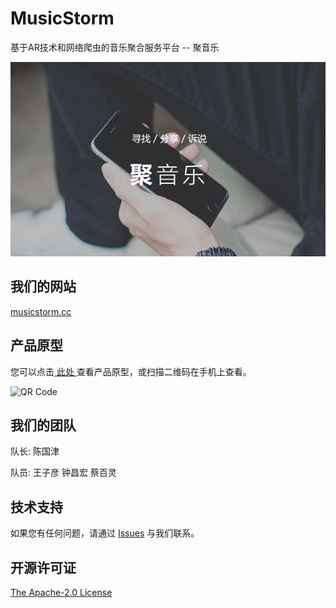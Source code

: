 # MusicStorm

基于AR技术和网络爬虫的音乐聚合服务平台 -- 聚音乐

![MusicStorm image](resources/musicstorm.png)

## 我们的网站

<a href="http://musicstorm.cc" target="_blank">musicstorm.cc</a>

## 产品原型

您可以点击<a href="https://modao.cc/app/sULvGw8Mmb2h7CpdiaJlwshN3TxdXub" target="_blank"> 此处 </a>查看产品原型，或扫描二维码在手机上查看。

![QR Code](https://qr.api.cli.im/qr?data=https%253A%252F%252Fmodao.cc%252Fapp%252FsULvGw8Mmb2h7CpdiaJlwshN3TxdXub&level=H&transparent=false&bgcolor=%23ffffff&forecolor=%23000000&blockpixel=12&marginblock=1&logourl=http%3A&size=150&kid=cliim&key=b2b1694885d4d6c9d0253d1d540d4cf5)

## 我们的团队

队长: 陈国津

队员: 王子彦 钟昌宏 蔡百灵

## 技术支持

如果您有任何问题，请通过 <a href="https://github.com/android-app-development-course/MusicStorm/issues" target="_blank">Issues</a> 与我们联系。

## 开源许可证

<a href="https://github.com/android-app-development-course/MusicStorm/blob/master/LICENSE" target="_blank">The Apache-2.0 License</a>
